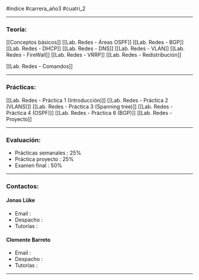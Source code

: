 #índice #carrera_año3 #cuatri_2 
___
### Teoría:
[[Conceptos básicos]]
[[Lab. Redes - Áreas OSPF]]
[[Lab. Redes - BGP]]
[[Lab. Redes - DHCP]]
[[Lab. Redes - DNS]]
[[Lab. Redes - VLAN]]
[[Lab. Redes - FireWall]]
[[Lab. Redes - VRRP]]
[[Lab. Redes - Redistribución]]

[[Lab. Redes - Comandos]]

___
### Prácticas:
[[Lab. Redes - Práctica 1 (Introducción)]]
[[Lab. Redes - Práctica 2 (VLANS)]]
[[Lab. Redes - Práctica 3 (Spanning tree)]]
[[Lab. Redes - Práctica 4 (OSPF)]]
[[Lab. Redes - Práctica 6 (BGP)]]
[[Lab. Redes - Proyecto]]

___
### Evaluación:
+ Prácticas semanales : 25%
+ Práctica proyecto : 25%
+ Examen final : 50%
___
### Contactos:
#### Jonas Lüke
+ Email :
+ Despacho :
+ Tutorías :
#### Clemente Barreto
+ Email :
+ Despacho :
+ Tutorías :
___